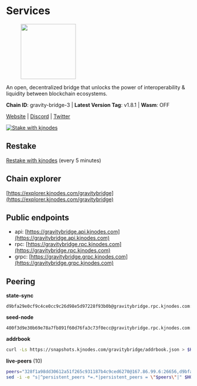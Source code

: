 # Services

<figure><img src="https://raw.githubusercontent.com/kj89/testnet_manuals/main/pingpub/logos/gravitybridge.png" width="150" alt=""><figcaption></figcaption></figure>

An open, decentralized bridge that unlocks the power of  interoperability & liquidity between blockchain ecosystems.

**Chain ID**: gravity-bridge-3 | **Latest Version Tag**: v1.8.1 | **Wasm**: OFF

[Website](https://www.gravitybridge.net) | [Discord](https://discord.gg/ARV8dTSjAk) | [Twitter](https://twitter.com/gravity_bridge)

[![Stake with kjnodes](https://i.ibb.co/cr44Q8j/button-stake-with-kjnodes.png)](https://restake.app/gravitybridge/gravityvaloper1nw3uavthnjwsgrrjzav2wdg9m0pw7k4fc7hvlz)

## Restake

[Restake with kjnodes](https://restake.app/gravitybridge/gravityvaloper1nw3uavthnjwsgrrjzav2wdg9m0pw7k4fc7hvlz) (every 5 minutes)
## Chain explorer
[https://explorer.kjnodes.com/gravitybridge](https://explorer.kjnodes.com/gravitybridge)

## Public endpoints

* api: [https://gravitybridge.api.kjnodes.com](https://gravitybridge.api.kjnodes.com)
* rpc: [https://gravitybridge.rpc.kjnodes.com](https://gravitybridge.rpc.kjnodes.com)
* grpc: [https://gravitybridge.grpc.kjnodes.com](https://gravitybridge.grpc.kjnodes.com)

## Peering

**state-sync**

```text
d9bfa29e0cf9c4ce0cc9c26d98e5d97228f93b0b@gravitybridge.rpc.kjnodes.com:26656
```

**seed-node**

```text
400f3d9e30b69e78a7fb891f60d76fa3c73f0ecc@gravitybridge.rpc.kjnodes.com:26659
```

**addrbook**
```bash
curl -Ls https://snapshots.kjnodes.com/gravitybridge/addrbook.json > $HOME/.gravity/config/addrbook.json
```

**live-peers** (10)
```bash
peers="328f1a98dd30612a51f265c931187b4c9ced6270@167.86.99.6:26656,d9bfa29e0cf9c4ce0cc9c26d98e5d97228f93b0b@65.109.88.38:26656,a792277aeeb9784fbb0bd2f66a69d0ac362b89fb@65.108.126.35:28656,ca9d9d0605f178fbba3bdf92e13719ab9dce0fc7@23.88.59.82:26656,6ffe5233bf6830532cc8b99eac83d9439f70881f@13.124.101.116:26656,6770e29a9224810bcde6655b742d52b8a49d51e8@65.19.136.133:26656,0a8487549154b7dd96fd0af1843ecfa62246f816@18.144.134.123:26656,373803026c47e18b718283921662b85cf0fbc695@47.52.111.198:25656,114180a593e480b0443ca61bb1325289a7029bc6@78.47.198.121:26656,16f40620f1b1942246015f35c40dd9fc84e51b01@66.94.124.27:26656"
sed -i -e "s|^persistent_peers *=.*|persistent_peers = \"$peers\"|" $HOME/.gravity/config/config.toml
```
